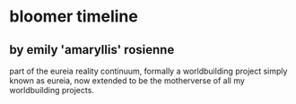# bloomer timeline
## by emily 'amaryllis' rosienne
part of the eureia reality continuum, formally a worldbuilding project simply known as eureia, now extended to be the motherverse of all my worldbuilding projects.


